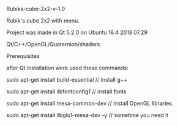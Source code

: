 Rubiks-cube-2x2-v-1.0

Rubik's cube 2x2 with menu.

Project was made in Qt 5.2.0 on Ubuntu 16.4 2018.07.29

Qt/C++/OpenGL/Quaternion/shaders

Prerequisites

after Qt installation were used these commands:

sudo apt-get install build-essential // Install g++

sudo apt-get install libfontconfig1 // install fonts

sudo apt-get install mesa-common-dev // install OpenGL libraries

sudo apt-get install libglu1-mesa-dev -y // sometime you need it
